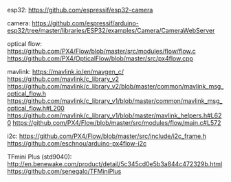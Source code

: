 


esp32:
https://github.com/espressif/esp32-camera

camera:
https://github.com/espressif/arduino-esp32/tree/master/libraries/ESP32/examples/Camera/CameraWebServer

optical flow:
https://github.com/PX4/Flow/blob/master/src/modules/flow/flow.c
https://github.com/PX4/OpticalFlow/blob/master/src/px4flow.cpp

mavlink:
https://mavlink.io/en/mavgen_c/
https://github.com/mavlink/c_library_v2
https://github.com/mavlink/c_library_v2/blob/master/common/mavlink_msg_optical_flow.h
https://github.com/mavlink/c_library_v1/blob/master/common/mavlink_msg_optical_flow.h#L200
https://github.com/mavlink/c_library_v1/blob/master/mavlink_helpers.h#L620
https://github.com/PX4/Flow/blob/master/src/modules/flow/main.c#L572

i2c:
https://github.com/PX4/Flow/blob/master/src/include/i2c_frame.h
https://github.com/eschnou/arduino-px4flow-i2c

TFmini Plus (std9040):
http://en.benewake.com/product/detail/5c345cd0e5b3a844c472329b.html
https://github.com/senegalo/TFMiniPlus
